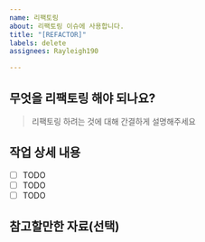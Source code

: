 ```yaml
---
name: 리팩토링
about: 리팩토링 이슈에 사용합니다.
title: "[REFACTOR]"
labels: delete
assignees: Rayleigh190

---
```


## 무엇을 리팩토링 해야 되나요?

> 리팩토링 하려는 것에 대해 간결하게 설명해주세요

## 작업 상세 내용

- [ ] TODO
- [ ] TODO
- [ ] TODO

## 참고할만한 자료(선택)
